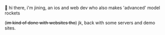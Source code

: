 👋 hi there, i'm jining, an ios and web dev who also makes 'advanced' model rockets

(~~im kind of done with websites tho~~) jk, back with some servers and demo sites.
